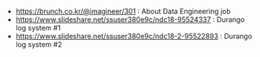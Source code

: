* https://brunch.co.kr/@imagineer/301 : About Data Engineering job
* https://www.slideshare.net/ssuser380e9c/ndc18-95524337 : Durango log system #1
* https://www.slideshare.net/ssuser380e9c/ndc18-2-95522893 : Durango log system #2
